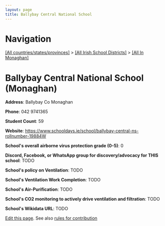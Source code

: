 ```yaml
---
layout: page
title: Ballybay Central National School
---
```

# Navigation

[[All countries/states/provinces]](../../..) > [[All Irish School Districts]](../..) > [[All In Monaghan]](..)

# Ballybay Central National School (Monaghan)

**Address**: Ballybay Co Monaghan

**Phone**: 042 9741365

**Student Count**: 59

**Website**: <https://www.schooldays.ie/school/ballybay-central-ns-rollnumber-19884W>

**School's overall airborne virus protection grade (0-5)**: 0

**Discord, Facebook, or WhatsApp group for discovery/advocacy for THIS school**: TODO

**School's policy on Ventilation**: TODO

**School's Ventilation Work Completion**: TODO

**School's Air-Purification**: TODO

**School's CO2 monitoring to actively drive ventilation and filtration**: TODO

**School's Wikidata URL**: TODO


[Edit this page](https://github.com/ventilate-schools/Ireland/edit/main/./Monaghan/Ballybay_Central_National_School.md). See also [rules for contribution](../../../contribution-rules/)